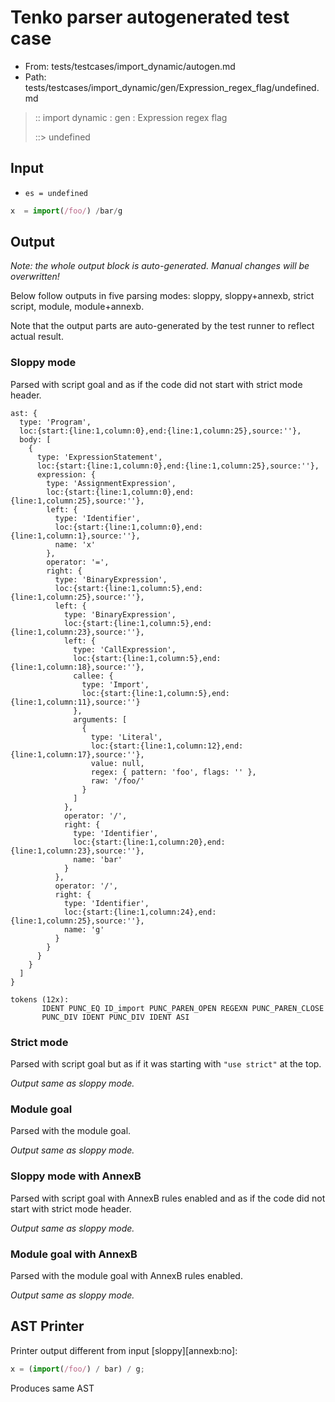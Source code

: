 # Tenko parser autogenerated test case

- From: tests/testcases/import_dynamic/autogen.md
- Path: tests/testcases/import_dynamic/gen/Expression_regex_flag/undefined.md

> :: import dynamic : gen : Expression regex flag
>
> ::> undefined

## Input

- `es = undefined`

`````js
x  = import(/foo/) /bar/g
`````

## Output

_Note: the whole output block is auto-generated. Manual changes will be overwritten!_

Below follow outputs in five parsing modes: sloppy, sloppy+annexb, strict script, module, module+annexb.

Note that the output parts are auto-generated by the test runner to reflect actual result.

### Sloppy mode

Parsed with script goal and as if the code did not start with strict mode header.

`````
ast: {
  type: 'Program',
  loc:{start:{line:1,column:0},end:{line:1,column:25},source:''},
  body: [
    {
      type: 'ExpressionStatement',
      loc:{start:{line:1,column:0},end:{line:1,column:25},source:''},
      expression: {
        type: 'AssignmentExpression',
        loc:{start:{line:1,column:0},end:{line:1,column:25},source:''},
        left: {
          type: 'Identifier',
          loc:{start:{line:1,column:0},end:{line:1,column:1},source:''},
          name: 'x'
        },
        operator: '=',
        right: {
          type: 'BinaryExpression',
          loc:{start:{line:1,column:5},end:{line:1,column:25},source:''},
          left: {
            type: 'BinaryExpression',
            loc:{start:{line:1,column:5},end:{line:1,column:23},source:''},
            left: {
              type: 'CallExpression',
              loc:{start:{line:1,column:5},end:{line:1,column:18},source:''},
              callee: {
                type: 'Import',
                loc:{start:{line:1,column:5},end:{line:1,column:11},source:''}
              },
              arguments: [
                {
                  type: 'Literal',
                  loc:{start:{line:1,column:12},end:{line:1,column:17},source:''},
                  value: null,
                  regex: { pattern: 'foo', flags: '' },
                  raw: '/foo/'
                }
              ]
            },
            operator: '/',
            right: {
              type: 'Identifier',
              loc:{start:{line:1,column:20},end:{line:1,column:23},source:''},
              name: 'bar'
            }
          },
          operator: '/',
          right: {
            type: 'Identifier',
            loc:{start:{line:1,column:24},end:{line:1,column:25},source:''},
            name: 'g'
          }
        }
      }
    }
  ]
}

tokens (12x):
       IDENT PUNC_EQ ID_import PUNC_PAREN_OPEN REGEXN PUNC_PAREN_CLOSE
       PUNC_DIV IDENT PUNC_DIV IDENT ASI
`````

### Strict mode

Parsed with script goal but as if it was starting with `"use strict"` at the top.

_Output same as sloppy mode._

### Module goal

Parsed with the module goal.

_Output same as sloppy mode._

### Sloppy mode with AnnexB

Parsed with script goal with AnnexB rules enabled and as if the code did not start with strict mode header.

_Output same as sloppy mode._

### Module goal with AnnexB

Parsed with the module goal with AnnexB rules enabled.

_Output same as sloppy mode._

## AST Printer

Printer output different from input [sloppy][annexb:no]:

````js
x = (import(/foo/) / bar) / g;
````

Produces same AST
